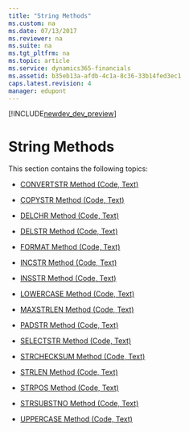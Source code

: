 ```yaml
---
title: "String Methods"
ms.custom: na
ms.date: 07/13/2017
ms.reviewer: na
ms.suite: na
ms.tgt_pltfrm: na
ms.topic: article
ms.service: dynamics365-financials
ms.assetid: b35eb13a-afdb-4c1a-8c36-33b14fed3ec1
caps.latest.revision: 4
manager: edupont
---
```


[!INCLUDE[newdev_dev_preview](../includes/newdev_dev_preview.md)]

# String Methods
This section contains the following topics:  

-   [CONVERTSTR Method \(Code, Text\)](devenv-CONVERTSTR-Method-Code-Text.md)  

-   [COPYSTR Method \(Code, Text\)](devenv-COPYSTR-Method-Code-Text.md)  

-   [DELCHR Method \(Code, Text\)](devenv-DELCHR-Method-Code-Text.md)  

-   [DELSTR Method \(Code, Text\)](devenv-DELSTR-Method-Code-Text.md)  

-   [FORMAT Method \(Code, Text\)](devenv-FORMAT-Method-Code-Text.md)  

-   [INCSTR Method \(Code, Text\)](devenv-INCSTR-Method-Code-Text.md)  

-   [INSSTR Method \(Code, Text\)](devenv-INSSTR-Method-Code-Text.md)  

-   [LOWERCASE Method \(Code, Text\)](devenv-LOWERCASE-Method-Code-Text.md)  

-   [MAXSTRLEN Method \(Code, Text\)](devenv-MAXSTRLEN-Method-Code-Text.md)  

-   [PADSTR Method \(Code, Text\)](devenv-PADSTR-Method-Code-Text.md)  

-   [SELECTSTR Method \(Code, Text\)](devenv-SELECTSTR-Method-Code-Text.md)  

-   [STRCHECKSUM Method \(Code, Text\)](devenv-STRCHECKSUM-Method-Code-Text.md)  

-   [STRLEN Method \(Code, Text\)](devenv-STRLEN-Method-Code-Text.md)  

-   [STRPOS Method \(Code, Text\)](devenv-STRPOS-Method-Code-Text.md)  

-   [STRSUBSTNO Method \(Code, Text\)](devenv-STRSUBSTNO-Method-Code-Text.md)  

-   [UPPERCASE Method \(Code, Text\)](devenv-UPPERCASE-Method-Code-Text.md)
